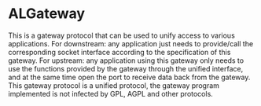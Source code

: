 # ALGateway

This is a gateway protocol that can be used to unify access to various applications. For downstream: any application just needs to provide/call the corresponding socket interface according to the specification of this gateway. For upstream: any application using this gateway only needs to use the functions provided by the gateway through the unified interface, and at the same time open the port to receive data back from the gateway. This gateway protocol is a unified protocol, the gateway program implemented is not infected by GPL, AGPL and other protocols.
